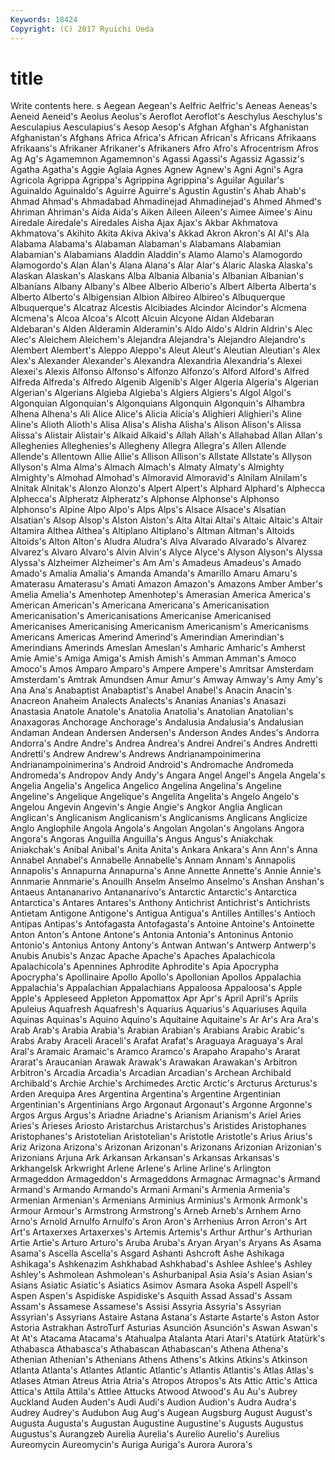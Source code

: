 ```yaml
---
Keywords: 18424 
Copyright: (C) 2017 Ryuichi Ueda
---
```


# title

Write contents here.
s Aegean Aegean's Aelfric Aelfric's Aeneas
Aeneas's Aeneid Aeneid's Aeolus Aeolus's Aeroflot Aeroflot's Aeschylus Aeschylus's Aesculapius
Aesculapius's Aesop Aesop's Afghan Afghan's Afghanistan Afghanistan's Afghans Africa Africa's
African African's Africans Afrikaans Afrikaans's Afrikaner Afrikaner's Afrikaners Afro Afro's
Afrocentrism Afros Ag Ag's Agamemnon Agamemnon's Agassi Agassi's Agassiz Agassiz's
Agatha Agatha's Aggie Aglaia Agnes Agnew Agnew's Agni Agni's Agra
Agricola Agrippa Agrippa's Agrippina Agrippina's Aguilar Aguilar's Aguinaldo Aguinaldo's Aguirre
Aguirre's Agustin Agustin's Ahab Ahab's Ahmad Ahmad's Ahmadabad Ahmadinejad Ahmadinejad's
Ahmed Ahmed's Ahriman Ahriman's Aida Aida's Aiken Aileen Aileen's Aimee
Aimee's Ainu Airedale Airedale's Airedales Aisha Ajax Ajax's Akbar Akhmatova
Akhmatova's Akihito Akita Akiva Akiva's Akkad Akron Akron's Al Al's
Ala Alabama Alabama's Alabaman Alabaman's Alabamans Alabamian Alabamian's Alabamians Aladdin
Aladdin's Alamo Alamo's Alamogordo Alamogordo's Alan Alan's Alana Alana's Alar
Alar's Alaric Alaska Alaska's Alaskan Alaskan's Alaskans Alba Albania Albania's
Albanian Albanian's Albanians Albany Albany's Albee Alberio Alberio's Albert Alberta
Alberta's Alberto Alberto's Albigensian Albion Albireo Albireo's Albuquerque Albuquerque's Alcatraz
Alcestis Alcibiades Alcindor Alcindor's Alcmena Alcmena's Alcoa Alcoa's Alcott Alcuin
Alcyone Aldan Aldebaran Aldebaran's Alden Alderamin Alderamin's Aldo Aldo's Aldrin
Aldrin's Alec Alec's Aleichem Aleichem's Alejandra Alejandra's Alejandro Alejandro's Alembert
Alembert's Aleppo Aleppo's Aleut Aleut's Aleutian Aleutian's Alex Alex's Alexander
Alexander's Alexandra Alexandria Alexandria's Alexei Alexei's Alexis Alfonso Alfonso's Alfonzo
Alfonzo's Alford Alford's Alfred Alfreda Alfreda's Alfredo Algenib Algenib's Alger
Algeria Algeria's Algerian Algerian's Algerians Algieba Algieba's Algiers Algiers's Algol
Algol's Algonquian Algonquian's Algonquians Algonquin Algonquin's Alhambra Alhena Alhena's Ali
Alice Alice's Alicia Alicia's Alighieri Alighieri's Aline Aline's Alioth Alioth's
Alisa Alisa's Alisha Alisha's Alison Alison's Alissa Alissa's Alistair Alistair's
Alkaid Alkaid's Allah Allah's Allahabad Allan Allan's Alleghenies Alleghenies's Allegheny
Allegra Allegra's Allen Allende Allende's Allentown Allie Allie's Allison Allison's
Allstate Allstate's Allyson Allyson's Alma Alma's Almach Almach's Almaty Almaty's
Almighty Almighty's Almohad Almohad's Almoravid Almoravid's Alnilam Alnilam's Alnitak Alnitak's
Alonzo Alonzo's Alpert Alpert's Alphard Alphard's Alphecca Alphecca's Alpheratz Alpheratz's
Alphonse Alphonse's Alphonso Alphonso's Alpine Alpo Alpo's Alps Alps's Alsace
Alsace's Alsatian Alsatian's Alsop Alsop's Alston Alston's Alta Altai Altai's
Altaic Altaic's Altair Altamira Althea Althea's Altiplano Altiplano's Altman Altman's
Altoids Altoids's Alton Alton's Aludra Aludra's Alva Alvarado Alvarado's Alvarez
Alvarez's Alvaro Alvaro's Alvin Alvin's Alyce Alyce's Alyson Alyson's Alyssa
Alyssa's Alzheimer Alzheimer's Am Am's Amadeus Amadeus's Amado Amado's Amalia
Amalia's Amanda Amanda's Amarillo Amaru Amaru's Amaterasu Amaterasu's Amati Amazon
Amazon's Amazons Amber Amber's Amelia Amelia's Amenhotep Amenhotep's Amerasian America
America's American American's Americana Americana's Americanisation Americanisation's Americanisations Americanise Americanised
Americanises Americanising Americanism Americanism's Americanisms Americans Americas Amerind Amerind's Amerindian
Amerindian's Amerindians Amerinds Ameslan Ameslan's Amharic Amharic's Amherst Amie Amie's
Amiga Amiga's Amish Amish's Amman Amman's Amoco Amoco's Amos Amparo
Amparo's Ampere Ampere's Amritsar Amsterdam Amsterdam's Amtrak Amundsen Amur Amur's
Amway Amway's Amy Amy's Ana Ana's Anabaptist Anabaptist's Anabel Anabel's
Anacin Anacin's Anacreon Anaheim Analects Analects's Ananias Ananias's Anasazi Anastasia
Anatole Anatole's Anatolia Anatolia's Anatolian Anatolian's Anaxagoras Anchorage Anchorage's Andalusia
Andalusia's Andalusian Andaman Andean Andersen Andersen's Anderson Andes Andes's Andorra
Andorra's Andre Andre's Andrea Andrea's Andrei Andrei's Andres Andretti Andretti's
Andrew Andrew's Andrews Andrianampoinimerina Andrianampoinimerina's Android Android's Andromache Andromeda Andromeda's
Andropov Andy Andy's Angara Angel Angel's Angela Angela's Angelia Angelia's
Angelica Angelico Angelina Angelina's Angeline Angeline's Angelique Angelique's Angelita Angelita's
Angelo Angelo's Angelou Angevin Angevin's Angie Angie's Angkor Anglia Anglican
Anglican's Anglicanism Anglicanism's Anglicanisms Anglicans Anglicize Anglo Anglophile Angola Angola's
Angolan Angolan's Angolans Angora Angora's Angoras Anguilla Anguilla's Angus Angus's
Aniakchak Aniakchak's Anibal Anibal's Anita Anita's Ankara Ankara's Ann Ann's
Anna Annabel Annabel's Annabelle Annabelle's Annam Annam's Annapolis Annapolis's Annapurna
Annapurna's Anne Annette Annette's Annie Annie's Annmarie Annmarie's Anouilh Anselm
Anselmo Anselmo's Anshan Anshan's Antaeus Antananarivo Antananarivo's Antarctic Antarctic's Antarctica
Antarctica's Antares Antares's Anthony Antichrist Antichrist's Antichrists Antietam Antigone Antigone's
Antigua Antigua's Antilles Antilles's Antioch Antipas Antipas's Antofagasta Antofagasta's Antoine
Antoine's Antoinette Anton Anton's Antone Antone's Antonia Antonia's Antoninus Antonio
Antonio's Antonius Antony Antony's Antwan Antwan's Antwerp Antwerp's Anubis Anubis's
Anzac Apache Apache's Apaches Apalachicola Apalachicola's Apennines Aphrodite Aphrodite's Apia
Apocrypha Apocrypha's Apollinaire Apollo Apollo's Apollonian Apollos Appalachia Appalachia's Appalachian
Appalachians Appaloosa Appaloosa's Apple Apple's Appleseed Appleton Appomattox Apr Apr's
April April's Aprils Apuleius Aquafresh Aquafresh's Aquarius Aquarius's Aquariuses Aquila
Aquinas Aquinas's Aquino Aquino's Aquitaine Aquitaine's Ar Ar's Ara Ara's
Arab Arab's Arabia Arabia's Arabian Arabian's Arabians Arabic Arabic's Arabs
Araby Araceli Araceli's Arafat Arafat's Araguaya Araguaya's Aral Aral's Aramaic
Aramaic's Aramco Aramco's Arapaho Arapaho's Ararat Ararat's Araucanian Arawak Arawak's
Arawakan Arawakan's Arbitron Arbitron's Arcadia Arcadia's Arcadian Arcadian's Archean Archibald
Archibald's Archie Archie's Archimedes Arctic Arctic's Arcturus Arcturus's Arden Arequipa
Ares Argentina Argentina's Argentine Argentinian Argentinian's Argentinians Argo Argonaut Argonaut's
Argonne Argonne's Argos Argus Argus's Ariadne Ariadne's Arianism Arianism's Ariel
Aries Aries's Arieses Ariosto Aristarchus Aristarchus's Aristides Aristophanes Aristophanes's Aristotelian
Aristotelian's Aristotle Aristotle's Arius Arius's Ariz Arizona Arizona's Arizonan Arizonan's
Arizonans Arizonian Arizonian's Arizonians Arjuna Ark Arkansan Arkansan's Arkansas Arkansas's
Arkhangelsk Arkwright Arlene Arlene's Arline Arline's Arlington Armageddon Armageddon's Armageddons
Armagnac Armagnac's Armand Armand's Armando Armando's Armani Armani's Armenia Armenia's
Armenian Armenian's Armenians Arminius Arminius's Armonk Armonk's Armour Armour's Armstrong
Armstrong's Arneb Arneb's Arnhem Arno Arno's Arnold Arnulfo Arnulfo's Aron
Aron's Arrhenius Arron Arron's Art Art's Artaxerxes Artaxerxes's Artemis Artemis's
Arthur Arthur's Arthurian Artie Artie's Arturo Arturo's Aruba Aruba's Aryan
Aryan's Aryans As Asama Asama's Ascella Ascella's Asgard Ashanti Ashcroft
Ashe Ashikaga Ashikaga's Ashkenazim Ashkhabad Ashkhabad's Ashlee Ashlee's Ashley Ashley's
Ashmolean Ashmolean's Ashurbanipal Asia Asia's Asian Asian's Asians Asiatic Asiatic's
Asiatics Asimov Asmara Asoka Aspell Aspell's Aspen Aspen's Aspidiske Aspidiske's
Asquith Assad Assad's Assam Assam's Assamese Assamese's Assisi Assyria Assyria's
Assyrian Assyrian's Assyrians Astaire Astana Astana's Astarte Astarte's Aston Astor
Astoria Astrakhan AstroTurf Asturias Asunción Asunción's Aswan Aswan's At At's
Atacama Atacama's Atahualpa Atalanta Atari Atari's Atatürk Atatürk's Athabasca Athabasca's
Athabascan Athabascan's Athena Athena's Athenian Athenian's Athenians Athens Athens's Atkins
Atkins's Atkinson Atlanta Atlanta's Atlantes Atlantic Atlantic's Atlantis Atlantis's Atlas
Atlas's Atlases Atman Atreus Atria Atria's Atropos Atropos's Ats Attic
Attic's Attica Attica's Attila Attila's Attlee Attucks Atwood Atwood's Au
Au's Aubrey Auckland Auden Auden's Audi Audi's Audion Audion's Audra
Audra's Audrey Audrey's Audubon Aug Aug's Augean Augsburg August August's
Augusta Augusta's Augustan Augustine Augustine's Augusts Augustus Augustus's Aurangzeb Aurelia
Aurelia's Aurelio Aurelio's Aurelius Aureomycin Aureomycin's Auriga Auriga's Aurora Aurora's
